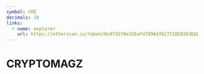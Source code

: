 ```yaml
---
symbol: CMZ
decimals: 18
links:
  - name: explorer
    url: https://etherscan.io/token/0x9715f0e15Eafd789647827218E0263EbDB11d54A
---
```


# CRYPTOMAGZ
